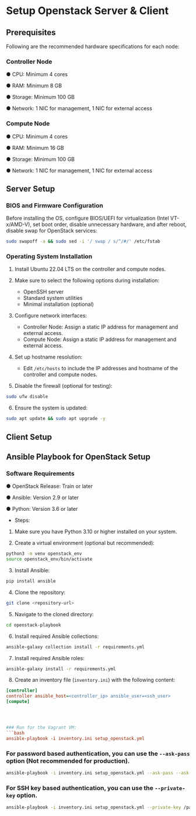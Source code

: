 # Setup Openstack Server & Client

## Prerequisites

Following are the recommended hardware specifications for each node:

### Controller Node

● CPU: Minimum 4 cores

● RAM: Minimum 8 GB

● Storage: Minimum 100 GB

● Network: 1 NIC for management, 1 NIC for external access

### Compute Node

● CPU: Minimum 4 cores

● RAM: Minimum 16 GB

● Storage: Minimum 100 GB

● Network: 1 NIC for management, 1 NIC for external access

## Server Setup

### BIOS and Firmware Configuration

Before installing the OS, configure BIOS/UEFI for virtualization (Intel VT-x/AMD-V), set boot order, disable unnecessary hardware, and after reboot, disable swap for OpenStack services:

```bash
sudo swapoff -a && sudo sed -i '/ swap / s/^/#/' /etc/fstab
```

### Operating System Installation

1. Install Ubuntu 22.04 LTS on the controller and compute nodes.

2. Make sure to select the following options during installation:
   - OpenSSH server
   - Standard system utilities
   - Minimal installation (optional)
3. Configure network interfaces:
    - Controller Node: Assign a static IP address for management and external access.
    - Compute Node: Assign a static IP address for management and external access.

4. Set up hostname resolution:
   - Edit `/etc/hosts` to include the IP addresses and hostname of the controller and compute nodes.

5. Disable the firewall (optional for testing):

```bash
sudo ufw disable
```

6. Ensure the system is updated:

```bash
sudo apt update && sudo apt upgrade -y
```

## Client Setup

## Ansible Playbook for OpenStack Setup 
### Software Requirements

● OpenStack Release: Train or later

● Ansible: Version 2.9 or later

● Python: Version 3.6 or later


- Steps:

1. Make sure you have Python 3.10 or higher installed on your system.

2. Create a virtual environment (optional but recommended):
```bash
python3 -m venv openstack_env
source openstack_env/bin/activate
```
3. Install Ansible:
```bash
pip install ansible
```
4. Clone the repository:
```bash
git clone <repository-url>
```
5. Navigate to the cloned directory:
```bash
cd openstack-playbook
```
6. Install required Ansible collections:
```bash
ansible-galaxy collection install -r requirements.yml
```
7. Install required Ansible roles:
```bash
ansible-galaxy install -r requirements.yml
```
8. Create an inventory file (`inventory.ini`) with the following content:
```ini
[controller]
controller ansible_host=<controller_ip> ansible_user=<ssh_user>
[compute]




### Run for the Vagrant VM:
```bash
ansible-playbook -i inventory.ini setup_openstack.yml
```

### For password based authentication, you can use the `--ask-pass` option (Not recommended for production).

```bash
ansible-playbook -i inventory.ini setup_openstack.yml --ask-pass --ask-become-pass
```

### For SSH key based authentication, you can use the `--private-key` option.

```bash
ansible-playbook -i inventory.ini setup_openstack.yml --private-key /path/to/your/private/key
```